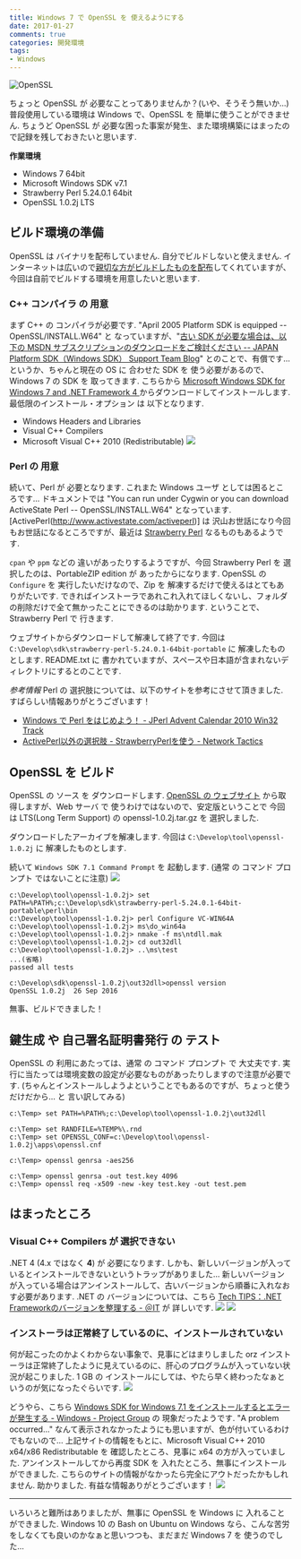 ```yaml
---
title: Windows 7 で OpenSSL を 使えるようにする
date: 2017-01-27
comments: true
categories: 開発環境
tags:
- Windows
---
```


![](/images/openssl/openssl.png "OpenSSL")

ちょっと OpenSSL が 必要なことってありませんか？(いや、そうそう無いか...)
普段使用している環境は Windows で、OpenSSL を 簡単に使うことができません. ちょうど OpenSSL が 必要な困った事案が発生、また環境構築にはまったので記録を残しておきたいと思います.

**作業環境**
- Windows 7 64bit
- Microsoft Windows SDK v7.1
- Strawberry Perl 5.24.0.1 64bit
- OpenSSL 1.0.2j LTS


## ビルド環境の準備
OpenSSL は バイナリを配布していません. 自分でビルドしないと使えません. インターネットは広いので[親切な方がビルドしたものを配布](https://www.openssl.org/community/binaries.html)してくれていますが、今回は自前でビルドする環境を用意したいと思います.


### C++ コンパイラ の 用意
まず C++ の コンパイラが必要です. "April 2005 Platform SDK is equipped -- OpenSSL/INSTALL.W64" と なっていますが、"[古い SDK が必要な場合は、以下の MSDN サブスクリプションのダウンロードをご検討ください -- JAPAN Platform SDK（Windows SDK） Support Team Blog](https://blogs.msdn.microsoft.com/japan_platform_sdkwindows_sdk_support_team_blog/2011/04/21/windows-sdk/)" とのことで、有償です...
というか、ちゃんと現在の OS に 合わせた SDK を 使う必要があるので、Windows 7 の SDK を 取ってきます.
こちらから [Microsoft Windows SDK for Windows 7 and .NET Framework 4
](https://www.microsoft.com/en-us/download/details.aspx?id=8279)からダウンロードしてインストールします.
最低限のインストール・オプション は 以下となります.
- Windows Headers and Libraries
- Visual C++ Compilers
- Microsoft Visual C++ 2010 (Redistributable)
![](/images/openssl/01.png)



### Perl の 用意
続いて、Perl が 必要となります. これまた Windows ユーザ としては困るところです...
ドキュメントでは "You can run under Cygwin or you can download
 ActiveState Perl -- OpenSSL/INSTALL.W64" となっています. [ActivePerl(http://www.activestate.com/activeperl)] は 沢山お世話になり今回もお世話になるところですが、最近は [Strawberry Perl](http://strawberryperl.com/) なるものもあるようです.

`cpan` や `ppm` などの 違いがあったりするようですが、今回 Strawberry Perl を 選択したのは、PortableZIP edition が あったからになります.
OpenSSL の `Configure` を 実行したいだけなので、Zip を 解凍するだけで使えるはとてもありがたいです. できればインストーラであれこれ入れてほしくないし、フォルダの削除だけで全て無かったことにできるのは助かります. ということで、Strawberry Perl で 行きます.

ウェブサイトからダウンロードして解凍して終了です.
今回は `C:\Develop\sdk\strawberry-perl-5.24.0.1-64bit-portable` に 解凍したものとします. README.txt に 書かれていますが、スペースや日本語が含まれないディレクトリにするとのことです.

*参考情報*
Perl の 選択肢については、以下のサイトを参考にさせて頂きました. すばらしい情報ありがとうございます！
- [Windows で Perl をはじめよう！ - JPerl Advent Calendar 2010 Win32 Track](http://perl-users.jp/articles/advent-calendar/2010/win32/1)
- [ActivePerl以外の選択肢 - StrawberryPerlを使う - Network Tactics](http://www.nwt.jp/document/strawberryperl.php)


## OpenSSL を ビルド
OpenSSL の ソース を ダウンロードします. [OpenSSL の ウェブサイト](https://www.openssl.org/) から取得しますが、Web サーバ で 使うわけではないので、安定版ということで 今回は LTS(Long Term Support) の   openssl-1.0.2j.tar.gz を 選択しました.

ダウンロードしたアーカイブを解凍します.
今回は `C:\Develop\tool\openssl-1.0.2j` に 解凍したものとします.

続いて `Windows SDK 7.1 Command Prompt` を 起動します. (通常 の コマンド プロンプト ではないことに注意)
![](/images/openssl/02.png)

```shell-session
c:\Develop\tool\openssl-1.0.2j> set PATH=%PATH%;c:\Develop\sdk\strawberry-perl-5.24.0.1-64bit-portable\perl\bin
c:\Develop\tool\openssl-1.0.2j> perl Configure VC-WIN64A
c:\Develop\tool\openssl-1.0.2j> ms\do_win64a
c:\Develop\tool\openssl-1.0.2j> nmake -f ms\ntdll.mak
c:\Develop\tool\openssl-1.0.2j> cd out32dll
c:\Develop\tool\openssl-1.0.2j> ..\ms\test
...(省略)
passed all tests

c:\Develop\sdk\openssl-1.0.2j\out32dll>openssl version
OpenSSL 1.0.2j  26 Sep 2016
```

無事、ビルドできました！


## 鍵生成 や 自己署名証明書発行 の テスト
OpenSSL の 利用にあたっては、通常 の コマンド プロンプト で 大丈夫です.
実行に当たっては環境変数の設定が必要なものがあったりしますので注意が必要です. (ちゃんとインストールしようよということでもあるのですが、ちょっと使うだけだから... と 言い訳してみる)
```shell-session
c:\Temp> set PATH=%PATH%;c:\Develop\tool\openssl-1.0.2j\out32dll

c:\Temp> set RANDFILE=%TEMP%\.rnd
c:\Temp> set OPENSSL_CONF=c:\Develop\tool\openssl-1.0.2j\apps\openssl.cnf

c:\Temp> openssl genrsa -aes256

c:\Temp> openssl genrsa -out test.key 4096
c:\Temp> openssl req -x509 -new -key test.key -out test.pem
```


## はまったところ

### Visual C++ Compilers が 選択できない
.NET 4 (4.x ではなく **4**) が 必要になります. しかも、新しいバージョンが入っているとインストールできないというトラップがありました... 新しいバージョンが入っている場合はアンインストールして、古いバージョンから順番に入れなおす必要があります.
.NET の バージョンについては、こちら [Tech TIPS：.NET Frameworkのバージョンを整理する - ＠IT](http://www.atmarkit.co.jp/ait/articles/1211/16/news093.html) が 詳しいです.
![](/images/openssl/03.png)
![](/images/openssl/04.png)


### インストーラは正常終了しているのに、インストールされていない
何が起こったのかよくわからない事象で、見事にどはまりしました orz
インストーラは正常終了したように見えているのに、肝心のプログラムが入っていない状況が起こりました. 1 GB の インストールにしては、やたら早く終わったなぁというのが気になったぐらいです.
![](/images/openssl/05.png)

どうやら、こちら [Windows SDK for Windows 7.1 をインストールするとエラーが発生する - Windows - Project Group](http://www.projectgroup.info/tips/Others/comm_0004.html) の 現象だったようです. "A problem occurred..." なんて表示されなかったようにも思いますが、色が付いているわけでもないので...
上記サイトの情報をもとに、Microsoft Visual C++ 2010 x64/x86 Redistributable を 確認したところ、見事に x64 の方が入っていました. アンインストールしてから再度 SDK を 入れたところ、無事にインストールができました. こちらのサイトの情報がなかったら完全にアウトだったかもしれません. 助かりました. 有益な情報ありがとうございます！
![](/images/openssl/06.png)



- - - -
いろいろと難所はありましたが、無事に OpenSSL を Windows に 入れることができました.
Windows 10 の Bash on Ubuntu on Windows なら、こんな苦労をしなくても良いのかなぁと思いつつも、まだまだ Windows 7 を 使うのでした...
